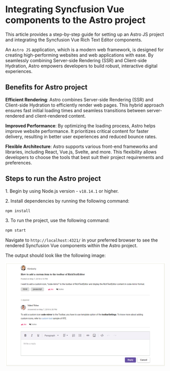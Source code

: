 # Integrating Syncfusion Vue components to the Astro project

This article provides a step-by-step guide for setting up an Astro JS project and integrating the Syncfusion Vue Rich Text Editor components.

An `Astro JS` application, which is a modern web framework, is designed for creating high-performing websites and web applications with ease. By seamlessly combining Server-side Rendering (SSR) and Client-side Hydration, Astro empowers developers to build robust, interactive digital experiences.

## Benefits for Astro project

**Efficient Rendering**: Astro combines Server-side Rendering (SSR) and Client-side Hydration to efficiently render web pages. This hybrid approach ensures fast initial loading times and seamless transitions between server-rendered and client-rendered content.

**Improved Performance**: By optimizing the loading process, Astro helps improve website performance. It prioritizes critical content for faster delivery, resulting in better user experiences and reduced bounce rates.

**Flexible Architecture**: Astro supports various front-end frameworks and libraries, including React, Vue.js, Svelte, and more. This flexibility allows developers to choose the tools that best suit their project requirements and preferences.

## Steps to run the Astro project

1\. Begin by using Node.js version - `v18.14.1` or higher.

2\. Install dependencies by running the following command:

```sh
npm install
```

3\. To run the project, use the following command:

```sh
npm start
```

Navigate to `http://localhost:4321/` in your preferred browser to see the rendered Syncfusion Vue components within the Astro project.

The output should look like the following image:

![ej2-astro](./images/demo.png)
